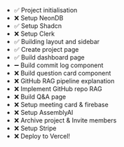 - ✅ Project initialisation
- ❌ Setup NeonDB
- ✅ Setup Shadcn
- ❌ Setup Clerk
- ✅ Building layout and sidebar
- ✅ Create project page
- ✅ Build dashboard page
- ➖ Build commit log component
- ❌ Build question card component
- ❌ GitHub RAG pipeline explanation
- ❌ Implement GitHub repo RAG
- ❌ Build Q&A page
- ❌ Setup meeting card & firebase
- ❌ Setup AssemblyAI
- ❌ Archive project & Invite members
- ❌ Setup Stripe
- ❌ Deploy to Vercel!